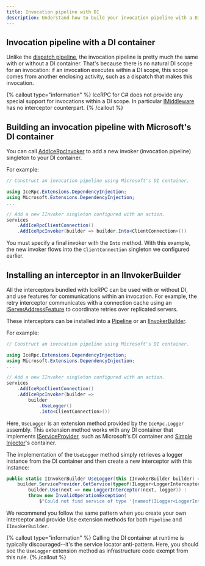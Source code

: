 ```yaml
---
title: Invocation pipeline with DI
description: Understand how to build your invocation pipeline with a DI container.
---
```


## Invocation pipeline with a DI container

Unlike the [dispatch pipeline](dispatch-pipeline-with-di), the invocation pipeline is pretty much the same with or
without a DI container. That's because there is no natural DI scope for an invocation: if an invocation executes within
a DI scope, this scope comes from another enclosing activity, such as a dispatch that makes this invocation.

{% callout type="information" %}
IceRPC for C# does not provide any special support for invocations within a DI scope. In particular
[IMiddleware](dispatch-pipeline-with-di#middleware-with-injected-services) has no interceptor counterpart.
{% /callout %}

## Building an invocation pipeline with Microsoft's DI container

You can call [AddIceRpcInvoker](csharp:IceRpc.Extensions.DependencyInjections.InvokerServiceCollectionExceptions.AddIceRpcInvoker)
to add a new invoker (invocation pipeline) singleton to your DI container.

For example:

```csharp
// Construct an invocation pipeline using Microsoft's DI container.

using IceRpc.Extensions.DependencyInjection;
using Microsoft.Extensions.DependencyInjection;
...

// Add a new IInvoker singleton configured with an action.
services
    .AddIceRpcClientConnection()
    .AddIceRpcInvoker(builder => builder.Into<ClientConnection>())
```

You must specify a final invoker with the `Into` method. With this example, the new invoker flows into the
`ClientConnection` singleton we configured earlier.

## Installing an interceptor in an IInvokerBuilder

All the interceptors bundled with IceRPC can be used with or without DI, and use features for communications within
an invocation. For example, the retry interceptor communicates with a connection cache using an
[IServerAddressFeature](csharp:IceRpc.Features.IServerAddressFeature) to coordinate retries over replicated servers.

These interceptors can be installed into a [Pipeline](csharp:IceRpc.Pipeline) or an
[IInvokerBuilder](csharp:IceRpc.Extensions.DependencyInjection.IInvokerBuilder).

For example:

```csharp
// Construct an invocation pipeline using Microsoft's DI container.

using IceRpc.Extensions.DependencyInjection;
using Microsoft.Extensions.DependencyInjection;
...

// Add a new IInvoker singleton configured with an action.
services
    .AddIceRpcClientConnection()
    .AddIceRpcInvoker(builder =>
        builder
            .UseLogger()
            .Into<ClientConnection>())
```

Here, `UseLogger` is an extension method provided by the `IceRpc.Logger` assembly. This extension method works with any
DI container that implements
[IServiceProvider](https://learn.microsoft.com/en-us/dotnet/api/system.iserviceprovider), such as
Microsoft's DI container and [Simple Injector](https://simpleinjector.org/)'s container.

The implementation of the `UseLogger` method simply retrieves a logger instance from the DI container and then create
a new interceptor with this instance:

```csharp
public static IInvokerBuilder UseLogger(this IInvokerBuilder builder) =>
    builder.ServiceProvider.GetService(typeof(ILogger<LoggerInterceptor>)) is ILogger logger ?
        builder.Use(next => new LoggerInterceptor(next, logger)) :
        throw new InvalidOperationException(
            $"Could not find service of type '{nameof(ILogger<LoggerInterceptor>)}' in the service container.");
```

We recommend you follow the same pattern when you create your own interceptor and provide Use extension methods
for both `Pipeline` and `IInvokerBuilder`.

{% callout type="information" %}
Calling the DI container at runtime is typically discouraged--it's the service locator anti-pattern. Here, you should
see the `UseLogger` extension method as infrastructure code exempt from this rule.
{% /callout %}
